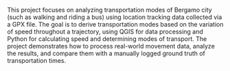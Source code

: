 This project focuses on analyzing transportation modes of Bergamo city (such as walking 
and riding a bus) using location tracking data collected via a GPX file. The goal is to derive 
transportation modes based on the variation of speed throughout a trajectory, using QGIS 
for data processing and Python for calculating speed and determining modes of transport. 
The project demonstrates how to process real-world movement data, analyze the results, 
and compare them with a manually logged ground truth of transportation times.
